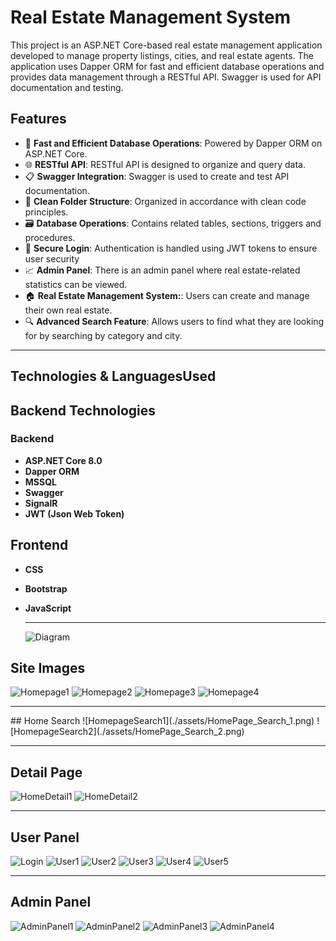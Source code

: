 # Real Estate Management System

This project is an ASP.NET Core-based real estate management application developed to manage property listings, cities, and real estate agents. The application uses Dapper ORM for fast and efficient database operations and provides data management through a RESTful API. Swagger is used for API documentation and testing.

## Features

- 🚀 **Fast and Efficient Database Operations**: Powered by Dapper ORM on ASP.NET Core.
- 🌐 **RESTful API**: RESTful API is designed to organize and query data.
- 📋 **Swagger Integration**: Swagger is used to create and test API documentation.
- 📂 **Clean Folder Structure**: Organized in accordance with clean code principles.
- 🗃️ **Database Operations**: Contains related tables, sections, triggers and procedures.
- 🔐 **Secure Login**: Authentication is handled using JWT tokens to ensure user security
- 📈 **Admin Panel**: There is an admin panel where real estate-related statistics can be viewed.
- 🏠 **Real Estate Management System:**: Users can create and manage their own real estate.
- 🔍 **Advanced Search Feature**: Allows users to find what they are looking for by searching by category and city.
  
<hr>

## Technologies & Languages ​​Used
## Backend Technologies
### Backend
- **ASP.NET Core 8.0**
- **Dapper ORM**
- **MSSQL**
- **Swagger**
- **SignalR**
- **JWT (Json Web Token)**

## Frontend
- **CSS**
- **Bootstrap**
- **JavaScript**
  <hr>
  
  ![Diagram](./assets/Real_Estate_db.png)
  
## Site Images
  ![Homepage1](./assets/HomePage_1.png)
  ![Homepage2](./assets/HomePage_2.png)
  ![Homepage3](./assets/HomePage_3.png)
  ![Homepage4](./assets/HomePage_4.png)
  <hr>
## Home Search
  ![HomepageSearch1](./assets/HomePage_Search_1.png)
  ![HomepageSearch2](./assets/HomePage_Search_2.png)
  <hr>
  
## Detail Page   
  ![HomeDetail1](./assets/Home_Detail_1.png)
  ![HomeDetail2](./assets/Home_Detail_2.png)
<hr>

## User Panel 
 ![Login](./assets/Login.png)
 ![User1](./assets/User_1.png)
 ![User2](./assets/User_2.png)
 ![User3](./assets/User_3.png)
 ![User4](./assets/User_4.png)
 ![User5](./assets/User_5.png)
<hr>

## Admin Panel 
  ![AdminPanel1](./assets/Admin_1.png)
  ![AdminPanel2](./assets/Admin_3.png)
  ![AdminPanel3](./assets/Admin_2.png)
  ![AdminPanel4](./assets/Admin_4.png)
